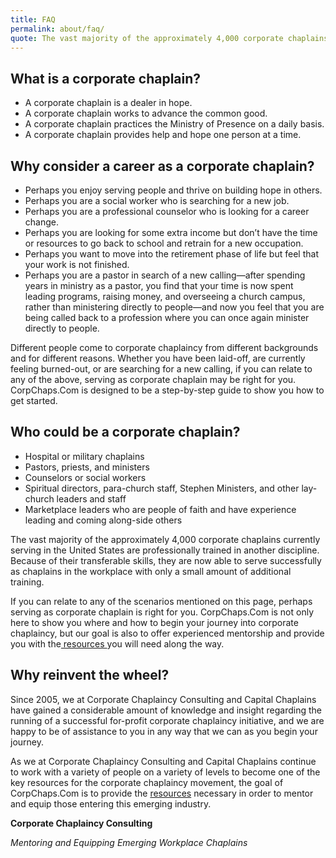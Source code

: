 ```yaml
---
title: FAQ
permalink: about/faq/
quote: The vast majority of the approximately 4,000 corporate chaplains currently serving in the United States are professionally trained in another discipline.
---
```

## What is a corporate chaplain?

*   A corporate chaplain is a dealer in hope.
*   A corporate chaplain works to advance the common good.
*   A corporate chaplain practices the Ministry of Presence on a daily basis.
*   A corporate chaplain provides help and hope one person at a time.

## Why consider a career as a corporate chaplain?

*   Perhaps you enjoy serving people and thrive on building hope in others.
*   Perhaps you are a social worker who is searching for a new job.
*   Perhaps you are a professional counselor who is looking for a career change.
*   Perhaps you are looking for some extra income but don’t have the time or resources to go back to school and retrain for a new occupation.
*   Perhaps you want to move into the retirement phase of life but feel that your work is not finished.
*   Perhaps you are a pastor in search of a new calling—after spending years in ministry as a pastor, you find that your time is now spent leading programs, raising money, and overseeing a church campus, rather than ministering directly to people—and now you feel that you are being called back to a profession where you can once again minister directly to people.

Different people come to corporate chaplaincy from different backgrounds and for different reasons. Whether you have been laid-off, are currently feeling burned-out, or are searching for a new calling, if you can relate to any of the above, serving as corporate chaplain may be right for you. CorpChaps.Com is designed to be a step-by-step guide to show you how to get started.

## Who could be a corporate chaplain?

*   Hospital or military chaplains
*   Pastors, priests, and ministers
*   Counselors or social workers
*   Spiritual directors, para-church staff, Stephen Ministers, and other lay-church leaders and staff
*   Marketplace leaders who are people of faith and have experience leading and coming along-side others

The vast majority of the approximately 4,000 corporate chaplains currently serving in the United States are professionally trained in another discipline. Because of their transferable skills, they are now able to serve successfully as chaplains in the workplace with only a small amount of additional training.

If you can relate to any of the scenarios mentioned on this page, perhaps serving as corporate chaplain is right for you. CorpChaps.Com is not only here to show you where and how to begin your journey into corporate chaplaincy, but our goal is also to offer experienced mentorship and provide you with the[ resources ](http://www.corpchaps.com/packages-2/ "Packages")you will need along the way.

## Why reinvent the wheel?

Since 2005, we at Corporate Chaplaincy Consulting and Capital Chaplains have gained a considerable amount of knowledge and insight regarding the running of a successful for-profit corporate chaplaincy initiative, and we are happy to be of assistance to you in any way that we can as you begin your journey.

As we at Corporate Chaplaincy Consulting and Capital Chaplains continue to work with a variety of people on a variety of levels to become one of the key resources for the corporate chaplaincy movement, the goal of CorpChaps.Com is to provide the [resources](http://www.corpchaps.com/packages-2/ "Packages") necessary in order to mentor and equip those entering this emerging industry.

**Corporate Chaplaincy Consulting**

_Mentoring and Equipping Emerging Workplace Chaplains_
